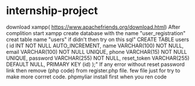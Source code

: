 # internship-project
download xampp( https://www.apachefriends.org/download.html)
After complition start xampp
create database with the name "user_registration"
creat table name "users"
if didn't then try on this sql" CREATE TABLE users (
    id INT NOT NULL AUTO_INCREMENT,
    name VARCHAR(100) NOT NULL,
    email VARCHAR(100) NOT NULL UNIQUE,
    phone VARCHAR(15) NOT NULL UNIQUE,
    password VARCHAR(255) NOT NULL,
    reset_token VARCHAR(255) DEFAULT NULL,
    PRIMARY KEY (id)
);"
If any error without reset password link then remove (php code) from register.php file.
few file just for try to make more corrret code.
phpmyliar install first when you ren code


